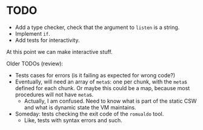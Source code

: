 # TODO

* Add a type checker, check that the argument to `listen` is a string.
* Implement `if`.
* Add tests for interactivity.

At this point we can make interactive stuff.

Older TODOs (review):

* Tests cases for errors (is it failing as expected for wrong code?)
* Eventually, will need an array of `meta`s: one per chunk, with the `meta`s
  defined for each chunk. Or maybe this could be a map, because most
  procedures will not have `meta`s.
    * Actually, I am confused. Need to know what is part of the static CSW
      and what is dynamic state the VM maintains.
* Someday: tests checking the exit code of the `romualdo` tool.
    * Like, tests with syntax errors and such.
